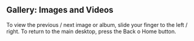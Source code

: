 ## Gallery: Images and Videos
To view the previous / next image or album, slide your finger to the left / right.
To return to the main desktop, press the Back o Home button.
